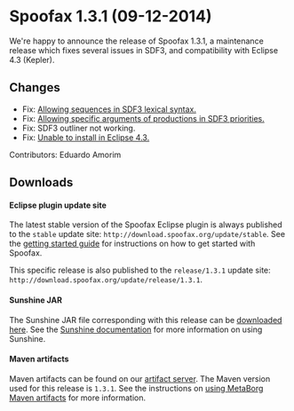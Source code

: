 # Spoofax 1.3.1 (09-12-2014)

We're happy to announce the release of Spoofax 1.3.1, a maintenance release which fixes several issues in SDF3, and compatibility with Eclipse 4.3 (Kepler).

## Changes

* Fix: [Allowing sequences in SDF3 lexical syntax.](http://yellowgrass.org/issue/Spoofax/929)
* Fix: [Allowing specific arguments of productions in SDF3 priorities.](http://yellowgrass.org/issue/Spoofax/934)
* Fix: SDF3 outliner not working.
* Fix: [Unable to install in Eclipse 4.3.](http://yellowgrass.org/issue/Spoofax/931)


Contributors: Eduardo Amorim

## Downloads

#### Eclipse plugin update site

The latest stable version of the Spoofax Eclipse plugin is always published to the `stable` update site: `http://download.spoofax.org/update/stable`. See the [getting started guide](../../langdev/start.rst) for instructions on how to get started with Spoofax.

This specific release is also published to the `release/1.3.1` update site: `http://download.spoofax.org/update/release/1.3.1`.

#### Sunshine JAR

The Sunshine JAR file corresponding with this release can be [downloaded here](http://download.spoofax.org/update/release/1.3.1/sunshine.jar). See the [Sunshine documentation](http://metaborg.org/spoofax/sunshine) for more information on using Sunshine.

#### Maven artifacts

Maven artifacts can be found on our [artifact server](http://artifacts.metaborg.org/content/repositories/releases/org/metaborg/). The Maven version used for this release is `1.3.1`. See the instructions on [using MetaBorg Maven artifacts](../../dev/maven.rst) for more information.
